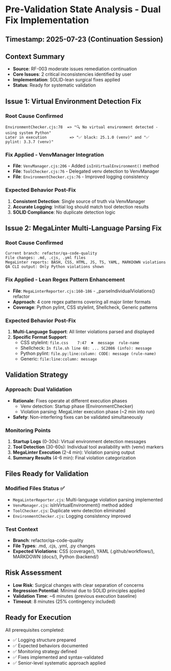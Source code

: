 # Pre-Validation State Analysis - Dual Fix Implementation

## Timestamp: 2025-07-23 (Continuation Session)

## Context Summary
- **Source**: RF-003 moderate issues remediation continuation  
- **Core Issues**: 2 critical inconsistencies identified by user
- **Implementation**: SOLID-lean surgical fixes applied
- **Status**: Ready for systematic validation

## Issue 1: Virtual Environment Detection Fix

### Root Cause Confirmed
```
EnvironmentChecker.cjs:78  => "🔍 No virtual environment detected - using system Python"
Later in execution          => "✅ black: 25.1.0 (venv)" and "✅ pylint: 3.3.7 (venv)"
```

### Fix Applied - VenvManager Integration
- **File**: `VenvManager.cjs:206` - Added `isInVirtualEnvironment()` method
- **File**: `ToolChecker.cjs:76` - Delegated venv detection to VenvManager  
- **File**: `EnvironmentChecker.cjs:76` - Improved logging consistency

### Expected Behavior Post-Fix
1. **Consistent Detection**: Single source of truth via VenvManager
2. **Accurate Logging**: Initial log should match tool detection results
3. **SOLID Compliance**: No duplicate detection logic

## Issue 2: MegaLinter Multi-Language Parsing Fix

### Root Cause Confirmed  
```
Current branch: refactor/qa-code-quality 
File changes: .md, .cjs, .yml files
MegaLinter reports: BASH, CSS, HTML, JS, TS, YAML, MARKDOWN violations
QA CLI output: Only Python violations shown
```

### Fix Applied - Lean Regex Pattern Enhancement
- **File**: `MegaLinterReporter.cjs:160-186` - _parseIndividualViolations() refactor
- **Approach**: 4 core regex patterns covering all major linter formats
- **Coverage**: Python pylint, CSS stylelint, Shellcheck, Generic patterns

### Expected Behavior Post-Fix
1. **Multi-Language Support**: All linter violations parsed and displayed
2. **Specific Format Support**: 
   - CSS stylelint: `file.css    7:47  ✖  message  rule-name`
   - Shellcheck: `In file.sh line 68: ... SC2086 (info): message`
   - Python pylint: `file.py:line:column: CODE: message (rule-name)`
   - Generic: `file:line:column: message`

## Validation Strategy

### Approach: Dual Validation
- **Rationale**: Fixes operate at different execution phases
  - Venv detection: Startup phase (EnvironmentChecker)  
  - Violation parsing: MegaLinter execution phase (~2 min into run)
- **Safety**: Non-interfering fixes can be validated simultaneously

### Monitoring Points
1. **Startup Logs** (0-30s): Virtual environment detection messages
2. **Tool Detection** (30-60s): Individual tool availability with (venv) markers
3. **MegaLinter Execution** (2-4 min): Violation parsing output
4. **Summary Results** (4-6 min): Final violation categorization

## Files Ready for Validation

### Modified Files Status ✅
- `MegaLinterReporter.cjs`: Multi-language violation parsing implemented
- `VenvManager.cjs`: isInVirtualEnvironment() method added  
- `ToolChecker.cjs`: Duplicate venv detection eliminated
- `EnvironmentChecker.cjs`: Logging consistency improved

### Test Context
- **Branch**: refactor/qa-code-quality  
- **File Types**: .md, .cjs, .yml, .py changes
- **Expected Violations**: CSS (coverage/), YAML (.github/workflows/), MARKDOWN (docs/), Python (backend/)

## Risk Assessment
- **Low Risk**: Surgical changes with clear separation of concerns
- **Regression Potential**: Minimal due to SOLID principles applied
- **Validation Time**: ~6 minutes (previous execution baseline)
- **Timeout**: 8 minutes (25% contingency included)

## Ready for Execution
All prerequisites completed:
- ✅ Logging structure prepared
- ✅ Expected behaviors documented  
- ✅ Monitoring strategy defined
- ✅ Fixes implemented and syntax-validated
- ✅ Senior-level systematic approach applied